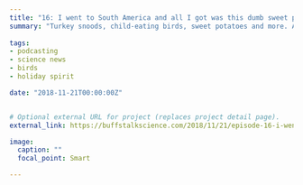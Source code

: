 ```yaml
---
title: "16: I went to South America and all I got was this dumb sweet potato"
summary: "Turkey snoods, child-eating birds, sweet potatoes and more. Amanda Grennell is a bonus host."
  
tags:
- podcasting
- science news
- birds
- holiday spirit

date: "2018-11-21T00:00:00Z"


# Optional external URL for project (replaces project detail page).
external_link: https://buffstalkscience.com/2018/11/21/episode-16-i-went-to-south-america-and-all-i-got-was-this-dumb-sweet-potato/

image:
  caption: ""
  focal_point: Smart

---
```

